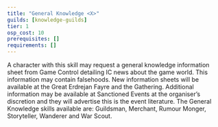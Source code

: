 ```yaml
---
title: "General Knowledge <X>"
guilds: [knowledge-guilds]
tier: 1
osp_cost: 10
prerequisites: []
requirements: []
---
```

A character with this skill may request a general knowledge information sheet from Game Control detailing IC news about the game world. This information may contain falsehoods. New information sheets will be available at the Great Erdrejan Fayre and the Gathering. Additional information may be available at Sanctioned Events at the organiser’s discretion and they will advertise this is the event literature. The General Knowledge skills available are: Guildsman, Merchant, Rumour Monger, Storyteller, Wanderer and War Scout.